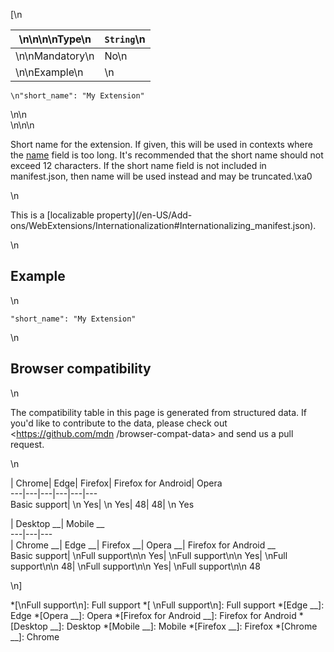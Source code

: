 [\n

\n\n\n\nType\n| `String`\n  
---|---  
\n\nMandatory\n| No\n  
\n\nExample\n| \n

    
    
    \n"short_name": "My Extension"

\n\n  
\n\n\n

Short name for the extension. If given, this will be used in contexts where
the [name](/en-US/Add-ons/WebExtensions/manifest.json/name) field is too long.
It's recommended that the short name should not exceed 12 characters. If the
short name field is not included in manifest.json, then name will be used
instead and may be truncated.\xa0

\n

This is a [localizable property](/en-US/Add-
ons/WebExtensions/Internationalization#Internationalizing_manifest.json).

\n

## Example

\n

    
    
    "short_name": "My Extension"

\n

## Browser compatibility

\n

The compatibility table in this page is generated from structured data. If
you'd like to contribute to the data, please check out <https://github.com/mdn
/browser-compat-data> and send us a pull request.

\n

| Chrome| Edge| Firefox| Firefox for Android| Opera  
---|---|---|---|---|---  
Basic support| \n Yes| \n Yes| 48| 48| \n Yes  
  
| Desktop __| Mobile __  
---|---|---  
| Chrome __| Edge __| Firefox __| Opera __| Firefox for Android __  
Basic support|  \nFull support\n\n Yes| \nFull support\n\n Yes| \nFull
support\n\n 48| \nFull support\n\n Yes| \nFull support\n\n 48  
  
\n]

  *[\nFull support\n]: Full support
  *[ \nFull support\n]: Full support
  *[Edge __]: Edge
  *[Opera __]: Opera
  *[Firefox for Android __]: Firefox for Android
  *[Desktop __]: Desktop
  *[Mobile __]: Mobile
  *[Firefox __]: Firefox
  *[Chrome __]: Chrome

